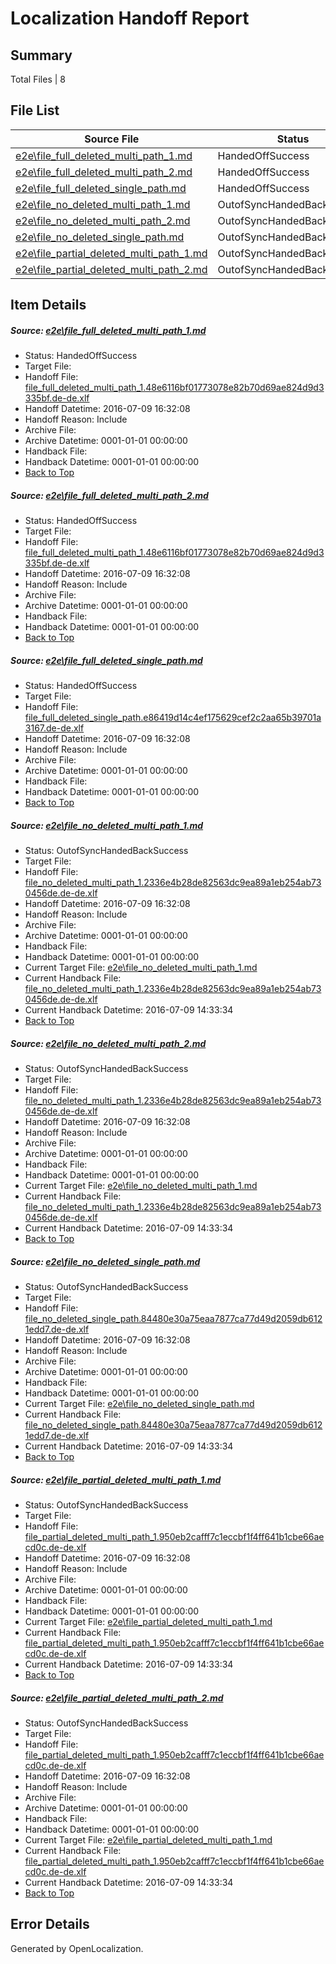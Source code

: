 # <a name='report-top'></a> Localization Handoff Report

## Summary
 Total Files | 8

## File List
 Source File | Status | Details 
 ----------- | ------ | ------- 
 [e2e\file_full_deleted_multi_path_1.md](https://github.com/OpenLocalizationTestOrg/oltest/blob/b2adadc92879232e97643dae7e37b7f366b97eb4/e2e/file_full_deleted_multi_path_1.md) | HandedOffSuccess | [Details](#a37a22b6bc582ee9643c448747d37d270a31a1121)
 [e2e\file_full_deleted_multi_path_2.md](https://github.com/OpenLocalizationTestOrg/oltest/blob/b2adadc92879232e97643dae7e37b7f366b97eb4/e2e/file_full_deleted_multi_path_2.md) | HandedOffSuccess | [Details](#a37a22b6bc582ee9643c448747d37d270a31a1122)
 [e2e\file_full_deleted_single_path.md](https://github.com/OpenLocalizationTestOrg/oltest/blob/b2adadc92879232e97643dae7e37b7f366b97eb4/e2e/file_full_deleted_single_path.md) | HandedOffSuccess | [Details](#711ccd25c2267a93d65a211d17848f78ad890c4f3)
 [e2e\file_no_deleted_multi_path_1.md](https://github.com/OpenLocalizationTestOrg/oltest/blob/b2adadc92879232e97643dae7e37b7f366b97eb4/e2e/file_no_deleted_multi_path_1.md) | OutofSyncHandedBackSuccess | [Details](#08447481bce9efc45f77ea665be3f77a292dc5054)
 [e2e\file_no_deleted_multi_path_2.md](https://github.com/OpenLocalizationTestOrg/oltest/blob/b2adadc92879232e97643dae7e37b7f366b97eb4/e2e/file_no_deleted_multi_path_2.md) | OutofSyncHandedBackSuccess | [Details](#08447481bce9efc45f77ea665be3f77a292dc5055)
 [e2e\file_no_deleted_single_path.md](https://github.com/OpenLocalizationTestOrg/oltest/blob/b2adadc92879232e97643dae7e37b7f366b97eb4/e2e/file_no_deleted_single_path.md) | OutofSyncHandedBackSuccess | [Details](#a395d121707c1fb73bff91c91622240426b10b3e6)
 [e2e\file_partial_deleted_multi_path_1.md](https://github.com/OpenLocalizationTestOrg/oltest/blob/b2adadc92879232e97643dae7e37b7f366b97eb4/e2e/file_partial_deleted_multi_path_1.md) | OutofSyncHandedBackSuccess | [Details](#9e5cc615f82f97232b6c877cbf2008af018ae7b47)
 [e2e\file_partial_deleted_multi_path_2.md](https://github.com/OpenLocalizationTestOrg/oltest/blob/b2adadc92879232e97643dae7e37b7f366b97eb4/e2e/file_partial_deleted_multi_path_2.md) | OutofSyncHandedBackSuccess | [Details](#9e5cc615f82f97232b6c877cbf2008af018ae7b48)

## Item Details
##### <a name='a37a22b6bc582ee9643c448747d37d270a31a1121'></a> Source: [e2e\file_full_deleted_multi_path_1.md](https://github.com/OpenLocalizationTestOrg/oltest/blob/b2adadc92879232e97643dae7e37b7f366b97eb4/e2e/file_full_deleted_multi_path_1.md)
* Status: HandedOffSuccess
* Target File: 
* Handoff File: [file_full_deleted_multi_path_1.48e6116bf01773078e82b70d69ae824d9d3335bf.de-de.xlf](https://github.com/OpenLocalizationTestOrg/olhandoff-e2e/blob/342c85036b931424ee96a6f8185a1315950a6885/ol-handoff/OpenLocalizationTestOrg/oltest-dede-fly/ci/mt/file_full_deleted_multi_path_1.48e6116bf01773078e82b70d69ae824d9d3335bf.de-de.xlf)
* Handoff Datetime: 2016-07-09 16:32:08
* Handoff Reason: Include
* Archive File: 
* Archive Datetime: 0001-01-01 00:00:00
* Handback File: 
* Handback Datetime: 0001-01-01 00:00:00
* [Back to Top](#report-top)

##### <a name='a37a22b6bc582ee9643c448747d37d270a31a1122'></a> Source: [e2e\file_full_deleted_multi_path_2.md](https://github.com/OpenLocalizationTestOrg/oltest/blob/b2adadc92879232e97643dae7e37b7f366b97eb4/e2e/file_full_deleted_multi_path_2.md)
* Status: HandedOffSuccess
* Target File: 
* Handoff File: [file_full_deleted_multi_path_1.48e6116bf01773078e82b70d69ae824d9d3335bf.de-de.xlf](https://github.com/OpenLocalizationTestOrg/olhandoff-e2e/blob/342c85036b931424ee96a6f8185a1315950a6885/ol-handoff/OpenLocalizationTestOrg/oltest-dede-fly/ci/mt/file_full_deleted_multi_path_1.48e6116bf01773078e82b70d69ae824d9d3335bf.de-de.xlf)
* Handoff Datetime: 2016-07-09 16:32:08
* Handoff Reason: Include
* Archive File: 
* Archive Datetime: 0001-01-01 00:00:00
* Handback File: 
* Handback Datetime: 0001-01-01 00:00:00
* [Back to Top](#report-top)

##### <a name='711ccd25c2267a93d65a211d17848f78ad890c4f3'></a> Source: [e2e\file_full_deleted_single_path.md](https://github.com/OpenLocalizationTestOrg/oltest/blob/b2adadc92879232e97643dae7e37b7f366b97eb4/e2e/file_full_deleted_single_path.md)
* Status: HandedOffSuccess
* Target File: 
* Handoff File: [file_full_deleted_single_path.e86419d14c4ef175629cef2c2aa65b39701a3167.de-de.xlf](https://github.com/OpenLocalizationTestOrg/olhandoff-e2e/blob/342c85036b931424ee96a6f8185a1315950a6885/ol-handoff/OpenLocalizationTestOrg/oltest-dede-fly/ci/mt/file_full_deleted_single_path.e86419d14c4ef175629cef2c2aa65b39701a3167.de-de.xlf)
* Handoff Datetime: 2016-07-09 16:32:08
* Handoff Reason: Include
* Archive File: 
* Archive Datetime: 0001-01-01 00:00:00
* Handback File: 
* Handback Datetime: 0001-01-01 00:00:00
* [Back to Top](#report-top)

##### <a name='08447481bce9efc45f77ea665be3f77a292dc5054'></a> Source: [e2e\file_no_deleted_multi_path_1.md](https://github.com/OpenLocalizationTestOrg/oltest/blob/b2adadc92879232e97643dae7e37b7f366b97eb4/e2e/file_no_deleted_multi_path_1.md)
* Status: OutofSyncHandedBackSuccess
* Target File: 
* Handoff File: [file_no_deleted_multi_path_1.2336e4b28de82563dc9ea89a1eb254ab730456de.de-de.xlf](https://github.com/OpenLocalizationTestOrg/olhandoff-e2e/blob/342c85036b931424ee96a6f8185a1315950a6885/ol-handoff/OpenLocalizationTestOrg/oltest-dede-fly/ci/mt/file_no_deleted_multi_path_1.2336e4b28de82563dc9ea89a1eb254ab730456de.de-de.xlf)
* Handoff Datetime: 2016-07-09 16:32:08
* Handoff Reason: Include
* Archive File: 
* Archive Datetime: 0001-01-01 00:00:00
* Handback File: 
* Handback Datetime: 0001-01-01 00:00:00
* Current Target File: [e2e\file_no_deleted_multi_path_1.md](https://github.com/OpenLocalizationTestOrg/oltest-dede-fly/blob/946f7249b40d375093e54942672d5184dbb302bc/e2e/file_no_deleted_multi_path_1.md)
* Current Handback File: [file_no_deleted_multi_path_1.2336e4b28de82563dc9ea89a1eb254ab730456de.de-de.xlf](https://github.com/OpenLocalizationTestOrg/olhandback-e2e/blob/a0ee0be2e10e7cd2e21f4e9bfb2aef2ad9d99698/ol-handback/OpenLocalizationTestOrg/oltest-dede-fly/ci/mt/file_no_deleted_multi_path_1.2336e4b28de82563dc9ea89a1eb254ab730456de.de-de.xlf)
* Current Handback Datetime: 2016-07-09 14:33:34
* [Back to Top](#report-top)

##### <a name='08447481bce9efc45f77ea665be3f77a292dc5055'></a> Source: [e2e\file_no_deleted_multi_path_2.md](https://github.com/OpenLocalizationTestOrg/oltest/blob/b2adadc92879232e97643dae7e37b7f366b97eb4/e2e/file_no_deleted_multi_path_2.md)
* Status: OutofSyncHandedBackSuccess
* Target File: 
* Handoff File: [file_no_deleted_multi_path_1.2336e4b28de82563dc9ea89a1eb254ab730456de.de-de.xlf](https://github.com/OpenLocalizationTestOrg/olhandoff-e2e/blob/342c85036b931424ee96a6f8185a1315950a6885/ol-handoff/OpenLocalizationTestOrg/oltest-dede-fly/ci/mt/file_no_deleted_multi_path_1.2336e4b28de82563dc9ea89a1eb254ab730456de.de-de.xlf)
* Handoff Datetime: 2016-07-09 16:32:08
* Handoff Reason: Include
* Archive File: 
* Archive Datetime: 0001-01-01 00:00:00
* Handback File: 
* Handback Datetime: 0001-01-01 00:00:00
* Current Target File: [e2e\file_no_deleted_multi_path_1.md](https://github.com/OpenLocalizationTestOrg/oltest-dede-fly/blob/946f7249b40d375093e54942672d5184dbb302bc/e2e/file_no_deleted_multi_path_1.md)
* Current Handback File: [file_no_deleted_multi_path_1.2336e4b28de82563dc9ea89a1eb254ab730456de.de-de.xlf](https://github.com/OpenLocalizationTestOrg/olhandback-e2e/blob/a0ee0be2e10e7cd2e21f4e9bfb2aef2ad9d99698/ol-handback/OpenLocalizationTestOrg/oltest-dede-fly/ci/mt/file_no_deleted_multi_path_1.2336e4b28de82563dc9ea89a1eb254ab730456de.de-de.xlf)
* Current Handback Datetime: 2016-07-09 14:33:34
* [Back to Top](#report-top)

##### <a name='a395d121707c1fb73bff91c91622240426b10b3e6'></a> Source: [e2e\file_no_deleted_single_path.md](https://github.com/OpenLocalizationTestOrg/oltest/blob/b2adadc92879232e97643dae7e37b7f366b97eb4/e2e/file_no_deleted_single_path.md)
* Status: OutofSyncHandedBackSuccess
* Target File: 
* Handoff File: [file_no_deleted_single_path.84480e30a75eaa7877ca77d49d2059db6121edd7.de-de.xlf](https://github.com/OpenLocalizationTestOrg/olhandoff-e2e/blob/342c85036b931424ee96a6f8185a1315950a6885/ol-handoff/OpenLocalizationTestOrg/oltest-dede-fly/ci/mt/file_no_deleted_single_path.84480e30a75eaa7877ca77d49d2059db6121edd7.de-de.xlf)
* Handoff Datetime: 2016-07-09 16:32:08
* Handoff Reason: Include
* Archive File: 
* Archive Datetime: 0001-01-01 00:00:00
* Handback File: 
* Handback Datetime: 0001-01-01 00:00:00
* Current Target File: [e2e\file_no_deleted_single_path.md](https://github.com/OpenLocalizationTestOrg/oltest-dede-fly/blob/946f7249b40d375093e54942672d5184dbb302bc/e2e/file_no_deleted_single_path.md)
* Current Handback File: [file_no_deleted_single_path.84480e30a75eaa7877ca77d49d2059db6121edd7.de-de.xlf](https://github.com/OpenLocalizationTestOrg/olhandback-e2e/blob/a0ee0be2e10e7cd2e21f4e9bfb2aef2ad9d99698/ol-handback/OpenLocalizationTestOrg/oltest-dede-fly/ci/mt/file_no_deleted_single_path.84480e30a75eaa7877ca77d49d2059db6121edd7.de-de.xlf)
* Current Handback Datetime: 2016-07-09 14:33:34
* [Back to Top](#report-top)

##### <a name='9e5cc615f82f97232b6c877cbf2008af018ae7b47'></a> Source: [e2e\file_partial_deleted_multi_path_1.md](https://github.com/OpenLocalizationTestOrg/oltest/blob/b2adadc92879232e97643dae7e37b7f366b97eb4/e2e/file_partial_deleted_multi_path_1.md)
* Status: OutofSyncHandedBackSuccess
* Target File: 
* Handoff File: [file_partial_deleted_multi_path_1.950eb2cafff7c1eccbf1f4ff641b1cbe66aecd0c.de-de.xlf](https://github.com/OpenLocalizationTestOrg/olhandoff-e2e/blob/342c85036b931424ee96a6f8185a1315950a6885/ol-handoff/OpenLocalizationTestOrg/oltest-dede-fly/ci/mt/file_partial_deleted_multi_path_1.950eb2cafff7c1eccbf1f4ff641b1cbe66aecd0c.de-de.xlf)
* Handoff Datetime: 2016-07-09 16:32:08
* Handoff Reason: Include
* Archive File: 
* Archive Datetime: 0001-01-01 00:00:00
* Handback File: 
* Handback Datetime: 0001-01-01 00:00:00
* Current Target File: [e2e\file_partial_deleted_multi_path_1.md](https://github.com/OpenLocalizationTestOrg/oltest-dede-fly/blob/946f7249b40d375093e54942672d5184dbb302bc/e2e/file_partial_deleted_multi_path_1.md)
* Current Handback File: [file_partial_deleted_multi_path_1.950eb2cafff7c1eccbf1f4ff641b1cbe66aecd0c.de-de.xlf](https://github.com/OpenLocalizationTestOrg/olhandback-e2e/blob/a0ee0be2e10e7cd2e21f4e9bfb2aef2ad9d99698/ol-handback/OpenLocalizationTestOrg/oltest-dede-fly/ci/mt/file_partial_deleted_multi_path_1.950eb2cafff7c1eccbf1f4ff641b1cbe66aecd0c.de-de.xlf)
* Current Handback Datetime: 2016-07-09 14:33:34
* [Back to Top](#report-top)

##### <a name='9e5cc615f82f97232b6c877cbf2008af018ae7b48'></a> Source: [e2e\file_partial_deleted_multi_path_2.md](https://github.com/OpenLocalizationTestOrg/oltest/blob/b2adadc92879232e97643dae7e37b7f366b97eb4/e2e/file_partial_deleted_multi_path_2.md)
* Status: OutofSyncHandedBackSuccess
* Target File: 
* Handoff File: [file_partial_deleted_multi_path_1.950eb2cafff7c1eccbf1f4ff641b1cbe66aecd0c.de-de.xlf](https://github.com/OpenLocalizationTestOrg/olhandoff-e2e/blob/342c85036b931424ee96a6f8185a1315950a6885/ol-handoff/OpenLocalizationTestOrg/oltest-dede-fly/ci/mt/file_partial_deleted_multi_path_1.950eb2cafff7c1eccbf1f4ff641b1cbe66aecd0c.de-de.xlf)
* Handoff Datetime: 2016-07-09 16:32:08
* Handoff Reason: Include
* Archive File: 
* Archive Datetime: 0001-01-01 00:00:00
* Handback File: 
* Handback Datetime: 0001-01-01 00:00:00
* Current Target File: [e2e\file_partial_deleted_multi_path_1.md](https://github.com/OpenLocalizationTestOrg/oltest-dede-fly/blob/946f7249b40d375093e54942672d5184dbb302bc/e2e/file_partial_deleted_multi_path_1.md)
* Current Handback File: [file_partial_deleted_multi_path_1.950eb2cafff7c1eccbf1f4ff641b1cbe66aecd0c.de-de.xlf](https://github.com/OpenLocalizationTestOrg/olhandback-e2e/blob/a0ee0be2e10e7cd2e21f4e9bfb2aef2ad9d99698/ol-handback/OpenLocalizationTestOrg/oltest-dede-fly/ci/mt/file_partial_deleted_multi_path_1.950eb2cafff7c1eccbf1f4ff641b1cbe66aecd0c.de-de.xlf)
* Current Handback Datetime: 2016-07-09 14:33:34
* [Back to Top](#report-top)


## Error Details

Generated by OpenLocalization.
